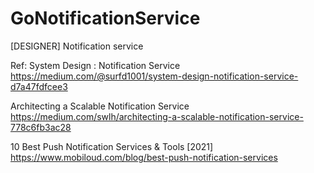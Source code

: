 # GoNotificationService
[DESIGNER] Notification service


Ref: 
System Design : Notification Service
https://medium.com/@surfd1001/system-design-notification-service-d7a47fdfcee3

Architecting a Scalable Notification Service
https://medium.com/swlh/architecting-a-scalable-notification-service-778c6fb3ac28

10 Best Push Notification Services & Tools [2021]
https://www.mobiloud.com/blog/best-push-notification-services
